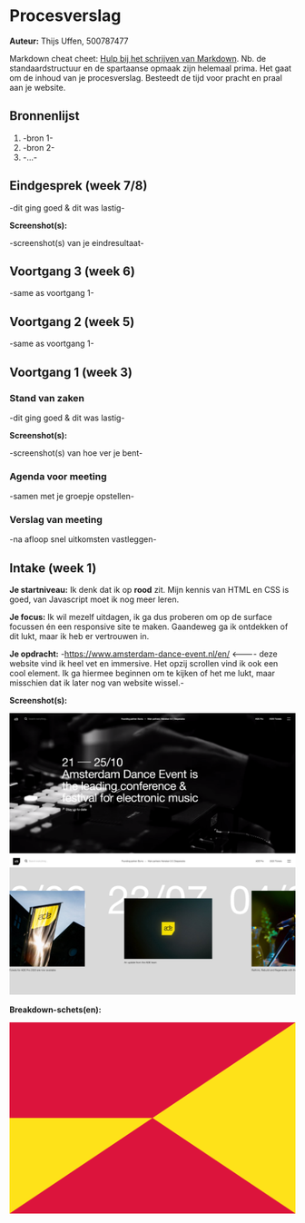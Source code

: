 # Procesverslag
**Auteur:** Thijs Uffen, 500787477

Markdown cheat cheet: [Hulp bij het schrijven van Markdown](https://github.com/adam-p/markdown-here/wiki/Markdown-Cheatsheet). Nb. de standaardstructuur en de spartaanse opmaak zijn helemaal prima. Het gaat om de inhoud van je procesverslag. Besteedt de tijd voor pracht en praal aan je website.



## Bronnenlijst
1. -bron 1-
2. -bron 2-
3. -...-



## Eindgesprek (week 7/8)

-dit ging goed & dit was lastig-

**Screenshot(s):**

-screenshot(s) van je eindresultaat-



## Voortgang 3 (week 6)

-same as voortgang 1-



## Voortgang 2 (week 5)

-same as voortgang 1-



## Voortgang 1 (week 3)

### Stand van zaken

-dit ging goed & dit was lastig-

**Screenshot(s):**

-screenshot(s) van hoe ver je bent-

### Agenda voor meeting

-samen met je groepje opstellen-

### Verslag van meeting

-na afloop snel uitkomsten vastleggen-



## Intake (week 1)

**Je startniveau:** Ik denk dat ik op <strong>rood</strong> zit. Mijn kennis van HTML en CSS is goed, van Javascript moet ik nog meer leren.

**Je focus:** Ik wil mezelf uitdagen, ik ga dus proberen om op de surface focussen én een responsive site te maken. Gaandeweg ga ik ontdekken of dit lukt, maar ik heb er vertrouwen in.

**Je opdracht:** -https://www.amsterdam-dance-event.nl/en/ <---- deze website vind ik heel vet en immersive. Het opzij scrollen vind ik ook een cool element. Ik ga hiermee beginnen om te kijken of het me lukt, maar misschien dat ik later nog van website wissel.-

**Screenshot(s):**

![Foto 1](images/ADE_screenshot_1.png)
![Foto 2](images/ADE_screenshot_2.png)

**Breakdown-schets(en):**

![-voorlopige breakdownschets(en) van een of beide pagina's van de site die je gaat maken-](images/dummy-image.svg)
